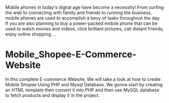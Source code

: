 Mobile phones in today's digital age have become a necessity! From surfing the web to connecting with family and friends to running the business, mobile phones are used to accomplish a bevy of tasks throughout the day. If you are also planning to buy a power-packed mobile phone that can be used to watch movies and videos, click brilliant pictures, call distant friends, enjoy online shopping ...

# Mobile_Shopee-E-Commerce-Website
In this complete E-commerce Website, We will take a look at how to create Mobile Shopee Using PHP and Mysql Database. We gonna start by creating an HTML template then convert it into PHP and then use MySQL database to fetch products and display it in the project.
